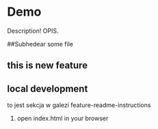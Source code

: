 # Demo 
Description! OPIS.

##Subhedear 
some file
## this is new feature

## local development
to jest sekcja w galezi feature-readme-instructions
1. open index.html in your browser